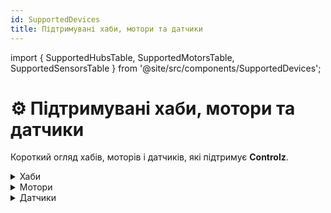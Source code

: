 ```yaml
---
id: SupportedDevices
title: Підтримувані хаби, мотори та датчики
---
```


import { SupportedHubsTable, SupportedMotorsTable, SupportedSensorsTable } from '@site/src/components/SupportedDevices';

# ⚙️ Підтримувані хаби, мотори та датчики

Короткий огляд хабів, моторів і датчиків, які підтримує **Controlz**.

<details>
<summary>Хаби</summary>
<SupportedHubsTable />
</details>

<details>
<summary>Мотори</summary>
<SupportedMotorsTable />
</details>

<details>
<summary>Датчики</summary>
<SupportedSensorsTable />
</details>
